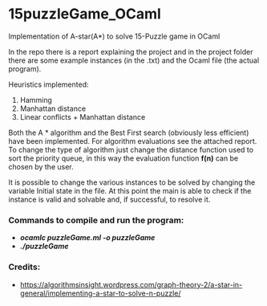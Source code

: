 # 15puzzleGame_OCaml
Implementation of A-star(A*) to solve 15-Puzzle game in OCaml


In the repo there is a report explaining the project and in the project folder there are some example instances (in the .txt) and the Ocaml file (the actual program).

Heuristics implemented:
1. Hamming
2. Manhattan distance
3. Linear conflicts + Manhattan distance

Both the A * algorithm and the Best First search (obviously less efficient) have been implemented.
For algorithm evaluations see the attached report.
To change the type of algorithm just change the distance function used to sort the priority queue, in this way the evaluation function **f(n)** can be chosen by the user.

It is possible to change the various instances to be solved by changing the variable Initial state in the file. At this point the main is able to check if the instance is valid and solvable and, if successful, to resolve it.

### Commands to compile and run the program:
* ***ocamlc puzzleGame.ml -o puzzleGame***
* ***./puzzleGame***

### Credits:
* https://algorithmsinsight.wordpress.com/graph-theory-2/a-star-in-general/implementing-a-star-to-solve-n-puzzle/
